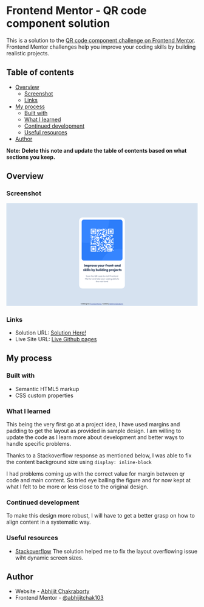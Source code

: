 # Frontend Mentor - QR code component solution

This is a solution to the [QR code component challenge on Frontend Mentor](https://www.frontendmentor.io/challenges/qr-code-component-iux_sIO_H). Frontend Mentor challenges help you improve your coding skills by building realistic projects. 

## Table of contents

- [Overview](#overview)
  - [Screenshot](#screenshot)
  - [Links](#links)
- [My process](#my-process)
  - [Built with](#built-with)
  - [What I learned](#what-i-learned)
  - [Continued development](#continued-development)
  - [Useful resources](#useful-resources)
- [Author](#author)


**Note: Delete this note and update the table of contents based on what sections you keep.**

## Overview

### Screenshot

![Screenshot](images/Screenshot.png)

### Links

- Solution URL: [Solution Here!](https://www.frontendmentor.io/solutions/responsive-qr-code-scanner-using-html-and-css-pwCP1HOpsL)
- Live Site URL: [Live Github pages](https://abhijitchak103.github.io/fem-qr-code/)

## My process

### Built with

- Semantic HTML5 markup
- CSS custom properties


### What I learned

This being the very first go at a project idea, I have used margins and padding to get the layout as provided in sample design. I am willing to update the code as I learn more about development and better ways to handle specific problems.

Thanks to a Stackoverflow response as mentioned below, I was able to fix the content background size using `display: inline-block`

I had problems coming up with the correct value for margin between qr code and main content. So tried eye balling the figure and for now kept at what I felt to be more or less close to the original design.

### Continued development

To make this design more robust, I will have to get a better grasp on how to align content in a systematic way.

### Useful resources

- [Stackoverflow](https://stackoverflow.com/a/27383014) The solution helped me to fix the layout overflowing issue wiht dynamic screen sizes.


## Author

- Website - [Abhijit Chakraborty](https://github.com/abhijitchak103)
- Frontend Mentor - [@abhijitchak103](https://www.frontendmentor.io/profile/abhijitchak103)


